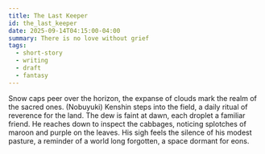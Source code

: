 ```yaml
---
title: The Last Keeper
id: the_last_keeper
date: 2025-09-14T04:15:00-04:00
summary: There is no love without grief
tags:
  - short-story
  - writing
  - draft
  - fantasy
---
```


Snow caps peer over the horizon, the expanse of clouds mark the realm
of the sacred ones. (Nobuyuki) Kenshin steps into the field, a daily ritual of
reverence for the land. The dew is faint at dawn, each droplet a familiar friend.
He reaches down to inspect the cabbages, noticing splotches of maroon and purple
on the leaves. His sigh feels the silence of his modest pasture, a reminder of a
world long forgotten, a space dormant for eons.
